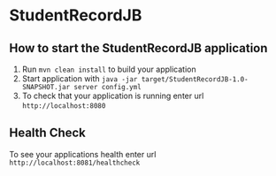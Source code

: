 # StudentRecordJB

How to start the StudentRecordJB application
---

1. Run `mvn clean install` to build your application
1. Start application with `java -jar target/StudentRecordJB-1.0-SNAPSHOT.jar server config.yml`
1. To check that your application is running enter url `http://localhost:8080`

Health Check
---

To see your applications health enter url `http://localhost:8081/healthcheck`
